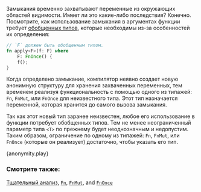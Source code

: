 Замыкания временно захватывают переменные из окружающих областей видимости.
Имеет ли это какие-либо последствия? Конечно. Посмотрите, как использование
замыкания в аргументах функции требует [обобщенных типов][generics], которые
необходимы из-за особенностей их определения:

```rust
// `F` должен быть обобщенным типом.
fn apply<F>(f: F) where
    F: FnOnce() {
    f();
}
```

Когда определено замыкание, компилятор неявно создает новую анонимную структуру
для хранения захваченных переменных, тем временем реализуя функциональность с
помощью одного из типажей: `Fn`, `FnMut`, или `FnOnce` для неизвестного типа.
Этот тип назначается переменной, которая хранится до самого вызова замыкания.

Так как этот новый тип заранее неизвестен, любое его использование в функции
потребует обобщенных типов. Тем не менее неограниченный параметр типа `<T>`
по прежнему будет неоднозначным и недопустим. Таким образом, ограничение по
одному из типажей: `Fn`, `FnMut`, или `FnOnce` (которые он реализует)
достаточно, чтобы указать его тип.

{anonymity.play}

### Смотрите также:

[Тщательный анализ][thorough_analysis], [`Fn`][fn], [`FnMut`][fn_mut],
and [`FnOnce`][fn_once]

[generics]: ../../generics.html
[fn]: http://doc.rust-lang.org/std/ops/trait.Fn.html
[fn_mut]: http://doc.rust-lang.org/std/ops/trait.FnMut.html
[fn_once]: http://doc.rust-lang.org/std/ops/trait.FnOnce.html
[thorough_analysis]: http://huonw.github.io/blog/2015/05/finding-closure-in-rust/
